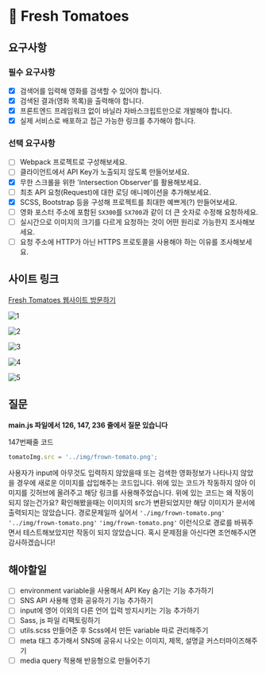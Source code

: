 # 🍅 Fresh Tomatoes

## 요구사항

### 필수 요구사항

- [x] 검색어를 입력해 영화를 검색할 수 있어야 합니다.
- [x] 검색된 결과(영화 목록)을 출력해야 합니다.
- [x] 프론트엔드 프레임워크 없이 바닐라 자바스크립트만으로 개발해야 합니다.
- [x] 실제 서비스로 배포하고 접근 가능한 링크를 추가해야 합니다.

### 선택 요구사항

- [ ] Webpack 프로젝트로 구성해보세요.
- [ ] 클라이언트에서 API Key가 노출되지 않도록 만들어보세요.
- [x] 무한 스크롤을 위한 'Intersection Observer'를 활용해보세요.
- [ ] 최초 API 요청(Request)에 대한 로딩 애니메이션을 추가해보세요.
- [x] SCSS, Bootstrap 등을 구성해 프로젝트를 최대한 예쁘게(?) 만들어보세요.
- [ ] 영화 포스터 주소에 포함된 `SX300`를 `SX700`과 같이 더 큰 숫자로 수정해 요청하세요.
- [ ] 실시간으로 이미지의 크기를 다르게 요청하는 것이 어떤 원리로 가능한지 조사해보세요.
- [ ] 요청 주소에 HTTP가 아닌 HTTPS 프로토콜을 사용해야 하는 이유를 조사해보세요.

## 사이트 링크

[Fresh Tomatoes 웹사이트 방문하기](https://freshtomatoes.netlify.app/)

![1](https://user-images.githubusercontent.com/83247825/169261007-dfcdaa17-cdc5-4245-a6da-2253ef619a15.png)

![2](https://user-images.githubusercontent.com/83247825/169261018-35826ae0-5120-4211-b06c-fd0692353d9b.png)

![3](https://user-images.githubusercontent.com/83247825/169261033-964429b1-1d8e-493a-8336-0026f1a9988d.png)

![4](https://user-images.githubusercontent.com/83247825/169261038-2a0d7918-ae7b-4bef-bda1-d8c1c3003a73.png)

![5](https://user-images.githubusercontent.com/83247825/169261053-fe5bd00d-bedc-47f2-8e6d-77c2e0f9517d.png)

## 질문

**main.js 파일에서 126, 147, 236 줄에서 질문 있습니다**

147번째줄 코드

```js
tomatoImg.src = '../img/frown-tomato.png';
```

사용자가 input에 아무것도 입력하지 않았을때 또는 검색한 영화정보가 나타나지 않았을 경우에 새로운 이미지를 삽입해주는 코드입니다. 위에 있는 코드가 작동하지 않아 이미지를 깃허브에 올려주고 해당 링크를 사용해주었습니다. 위에 있는 코드는 왜 작동이 되지 않는건가요? 확인해봤을때는 이미지의 src가 변환되었지만 해당 이미지가 문서에 출력되지는 않았습니다. 경로문제일까 싶어서 <code>'./img/frown-tomato.png'</code> <code>'../img/frown-tomato.png'</code> <code>'img/frown-tomato.png'</code> 이런식으로 경로를 바꿔주면서 테스트해보았지만 작동이 되지 않았습니다. 혹시 문제점을 아신다면 조언해주시면 감사하겠습니다!

## 해야할일

- [ ] environment variable을 사용해서 API Key 숨기는 기능 추가하기
- [ ] SNS API 사용해 영화 공유하기 기능 추가하기
- [ ] input에 영어 이외의 다른 언어 입력 방지시키는 기능 추가하기
- [ ] Sass, js 파일 리팩토링하기
- [ ] utils.scss 만들어준 후 Scss에서 만든 variable 따로 관리해주기
- [ ] meta 태그 추가해서 SNS에 공유시 나오는 이미지, 제목, 설명글 커스터마이즈해주기
- [ ] media query 적용해 반응형으로 만들어주기
